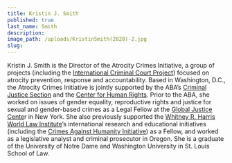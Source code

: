 ```yaml
---
title: Kristin J. Smith
published: true
last_name: Smith
description:
image_path: /uploads/KristinSmith(2020)-2.jpg
slug:
---
```


Kristin J. Smith is the Director of the Atrocity Crimes Initiative, a group of projects (including the&nbsp;[International Criminal Court Projec](www.aba-icc.org)[t](__notset__)) focused on atrocity prevention, response and accountability. Based in Washington, D.C., the Atrocity Crimes Initiative is jointly supported by the ABA’s&nbsp;[Criminal Justice Section](https://www.americanbar.org/groups/criminal_justice/)&nbsp;and the&nbsp;[Center for Human Rights](https://www.americanbar.org/groups/human_rights/). Prior to the ABA, she worked on issues of gender equality, reproductive rights and justice for sexual and gender-based crimes as a Legal Fellow at the&nbsp;[Global Justice Cente](http://www.globaljusticecenter.net/)r in New York. She also previously supported the&nbsp;[Whitney R. Harris World Law Institute](http://law.wustl.edu/harris/)’s international research and educational initiatives (including the&nbsp;[Crimes Against Humanity Initiative](http://law.wustl.edu/harris/crimesagainsthumanity/)) as a Fellow, and worked as a legislative analyst and criminal prosecutor in Oregon. She is a graduate of the University of Notre Dame and Washington University in St. Louis School of Law.